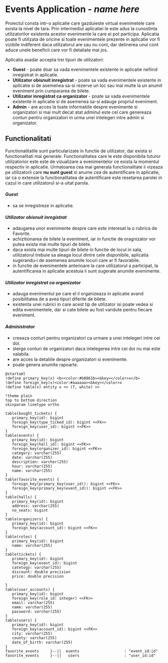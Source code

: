 # Events Application - _name here_

Proiectul consta intr-o aplicatie care gazduieste virtual evenimetele care exista la nivel de tara. Prin intermediul aplicatiei le este adus la cunostinta utilizatorilor existenta acestor evenimente la care ei pot participa.
Aplicatia poate fi utilizata de oricine si toate evenimentele prezente in aplicatie vor fi vizibile indiferent daca utilizatorul are sau nu cont, dar detinerea unui cont aduce unele beneficii care vor fi detaliate mai jos.

Aplicatia asadar accepta trei tipuri de utilizatori:
- **Guest** - poate doar sa vada evenimentele existente in aplicatie nefiind inregistrat in aplicatie.
- **Utilizator obisnuit inregistrat** -  poate sa vada evenimentele existente in aplicatie si de asemenea sa-si rezerve un loc sau mai multe la un anumit eveniment prin cumpararea de bilete.
- **Utilizator inregistrat ca organizator** - poate sa vada evenimentele existente in aplicatie si de asemenea sa-si adauge propriul eveniment.
- **Admin** - are acces la toate informatiile despre evenimente si organizatori si mai mult decat atat adminul este cel care genereaza conturi pentru organizatori in urma unei intelegeri intre admin si organizator.

## Functionalitati
Functionalitatile sunt particularizate in functie de utilizator, dar exista si functionalitati mai generale.
Functionalitatea care le este disponibila tuturor utilizatorior este este de vizualizare a evenimentelor ce exista la momentul respectiv in aplicatie.
Urmatoarea cea mai generala functionalitate ii vizeaza pe utilizatorii care **nu sunt guest** si anume cea de autentificare in aplicatie, iar ca o extensie la functionalitatea de autentificare este resetarea parolei in cazul in care utilizatorul si-a uitat parola.

#### _Guest_
- sa se inregistreze in aplicatie.

#### _Utilizator obisnuit inregistrat_
- adaugarea unor evenimente despre care este interesat la o rubrica de Favorite.
- achizitionarea de bilete la eveniment, iar in functie de oragnizator vor putea exista mai multe tipuri de bilete.
- daca exista mai multe tipuri de bilete in functie de locul in sala, utilizatorul trebuie sa aleaga locul dintre cele disponibile, aplicatia sugerandu-i de asemenea anumite locuri care ar fi favorabile.
- in functie de evenimentele anterioare la care utilizatorul a participat, la autentificarea in aplicatie acestuia ii sunt sugerate anumite evenimente.

#### _Utilizator inregistrat ca organizator_
- adauga evenimentul pe care el il organizeaza in aplicatie avand posibilitatea de a avea tipuri diferite de bilete.
- existenta unei rubrici in care acest tip de utilizator isi poate vedea si edita evenimentele, dar si cate bilete au fost vandute pentru fiecare eveniment.

#### _Administrator_
- creeaza conturi pentru organizatori ca urmare a unei intelegeri intre cei doi.
- sterge conturi de organizatori daca intelegerea intre cei doi nu mai este valabila.
- are acces la detaliile despre organizatori si evenimente.
- poate genera anumite rapoarte.

```plantuml
@startuml
!define primary_key(x) <b><color:#b8861b><&key></color>x</b>
!define foreign_key(x)<color:#aaaaaa><&key></color>x
!define table(x) entity x << (T, white) >>

!theme plain
top to bottom direction
skinparam linetype ortho

table(bought_tickets) {
   primary_key(id): bigint
   foreign_key(type_ticked_id): bigint <<FK>>
   foreign_key(user_id): bigint <<FK>>
}
table(events) {
   primary_key(id): bigint
   foreign_key(hall_id): bigint <<FK>>
   foreign_key(organizer_id): bigint <<FK>>
   category: varchar(255)
   date: varchar(255)
   description: varchar(255)
   hour: varchar(255)
   name: varchar(255)
}
table(favorite_events) {
   foreign_key(primary_key(user_id)): bigint <<FK>>
   foreign_key(primary_key(event_id)): bigint <<FK>>
}
table(halls) {
   primary_key(id): bigint
   address: varchar(255)
   no_seats: bigint
}
table(organizers) {
   primary_key(id): bigint
   foreign_key(account_id): bigint <<FK>>
}
table(roles) {
   primary_key(id): bigint
   name: varchar(255)
}
table(tickets) {
   primary_key(id): bigint
   foreign_key(event_id): bigint
   catetogy: varchar(255)
   discount: double precision
   price: double precision

}
table(user_accounts) {
   primary_key(id): bigint
   foreign_key(role_id: integer) <<FK>>
   email: varchar(255)
   name: varchar(255)
   password: varchar(255)
}
table(users) {
   primary_key(id): bigint
   foreign_key(account_id): bigint <<FK>>
   city: varchar(255)
   county: varchar(255)
   date_of_birth: varchar(255)
}
favorite_events     }--||  events                    : "event_id:id"
favorite_events     }--||   users                    : "user_id:id"
```

